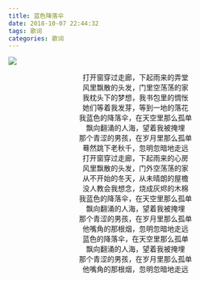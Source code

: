```yaml
---
title: 蓝色降落伞
date: 2018-10-07 22:44:32
tags: 歌词
categories: 歌词
---
```


![](https://ws1.sinaimg.cn/large/0067tRJGly1fw01r3fw56j30ti0lawif.jpg)

<center>打开窗穿过走廊，下起雨来的弄堂</center>
<center>风里飘散的头发，门里空荡荡的家</center>
<center>我枕头下的梦想，我书包里的惆怅</center>
<center>她们等着我发芽，等到一地的落花</center>
<center>我蓝色的降落伞，在天空里那么孤单</center>
<center>飘向翻涌的人海，望着我被掩埋</center>
<center>那个青涩的男孩，在岁月里那么孤单</center>
<center>蓦然跳下老秋千，忽明忽暗地走远</center>
<!-- more -->
<center>打开窗穿过走廊，下起雨来的心房</center>
<center>风里飘散的头发，门外空荡荡的家</center>
<center>从不开始的冬天，从未晴朗的屋檐</center>
<center>没人教会我想念，烧成灰烬的木棉</center>
<center>我蓝色的降落伞，在天空里那么孤单</center>
<center>飘向翻涌的人海，望着我被掩埋</center>
<center>那个青涩的男孩，在岁月里那么孤单</center>
<center>他嘴角的那根烟，忽明忽暗地走远</center>
<center>蓝色的降落伞，在天空里那么孤单</center>
<center>飘向翻涌的人海，望着我被掩埋</center>
<center>那个青涩的男孩，在岁月里那么孤单</center>
<center>他嘴角的那根烟，忽明忽暗地走远</center>